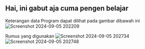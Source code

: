 Hai, ini gabut aja cuma pengen belajar
--------------------------------------
Keterangan data Program dapat dilihat pada gambar dibawah ini
![Screenshot 2024-09-05 202209](https://github.com/user-attachments/assets/2b2285bd-0219-4cef-bf80-f82896319e7f)

Rumus yang digunakan
![Screenshot 2024-09-05 202734](https://github.com/user-attachments/assets/9ecb4de0-1a28-4273-b71e-ab8cddad3767)
![Screenshot 2024-09-05 202748](https://github.com/user-attachments/assets/99617cb4-cd75-47a8-a41d-5699adb93e8d)
